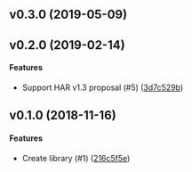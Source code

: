 <a name="v0.3.0"></a>
## v0.3.0 (2019-05-09)




<a name="v0.2.0"></a>
## v0.2.0 (2019-02-14)


#### Features

*   Support HAR v1.3 proposal (#5) ([3d7c529b](3d7c529b))



<a name="v0.1.0"></a>
## v0.1.0 (2018-11-16)


#### Features

*   Create library (#1) ([216c5f5e](216c5f5e))



